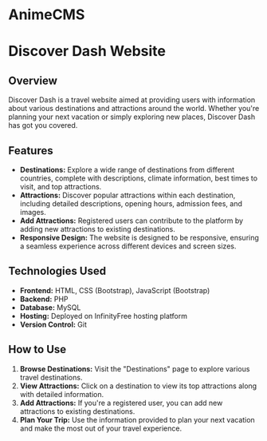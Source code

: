 # AnimeCMS

# Discover Dash Website

## Overview
Discover Dash is a travel website aimed at providing users with information about various destinations and attractions around the world. Whether you're planning your next vacation or simply exploring new places, Discover Dash has got you covered.

## Features
- **Destinations:** Explore a wide range of destinations from different countries, complete with descriptions, climate information, best times to visit, and top attractions.
- **Attractions:** Discover popular attractions within each destination, including detailed descriptions, opening hours, admission fees, and images.
- **Add Attractions:** Registered users can contribute to the platform by adding new attractions to existing destinations.
- **Responsive Design:** The website is designed to be responsive, ensuring a seamless experience across different devices and screen sizes.

## Technologies Used
- **Frontend:** HTML, CSS (Bootstrap), JavaScript (Bootstrap)
- **Backend:** PHP
- **Database:** MySQL
- **Hosting:** Deployed on InfinityFree hosting platform
- **Version Control:** Git

## How to Use
1. **Browse Destinations:** Visit the "Destinations" page to explore various travel destinations.
2. **View Attractions:** Click on a destination to view its top attractions along with detailed information.
3. **Add Attractions:** If you're a registered user, you can add new attractions to existing destinations.
4. **Plan Your Trip:** Use the information provided to plan your next vacation and make the most out of your travel experience.


